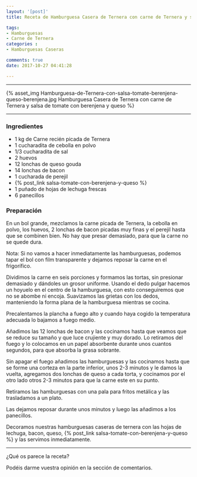 ```yaml
---
layout: '[post]'
title: Receta de Hamburguesa Casera de Ternera con carne de Ternera y salsa de tomate con berenjena y queso

tags:
- Hamburguesas
- Carne de Ternera
categories :
- Hamburguesas Caseras

comments: true
date: 2017-10-27 04:41:28

---
```

---
{% asset_img Hamburguesa-de-Ternera-con-salsa-tomate-berenjena-queso-berenjena.jpg Hamburguesa Casera de Ternera con carne de Ternera y salsa de tomate con berenjena y queso %}


---


### Ingredientes

- 1 kg de Carne recién picada de Ternera
- 1 cucharadita de cebolla en polvo
- 1/3 cucharadita de sal
- 2 huevos
- 12 lonchas de queso gouda
- 14 lonchas de bacon
- 1 cucharada de perejil
- {% post_link salsa-tomate-con-berenjena-y-queso %}
- 1 puñado de hojas de lechuga frescas
- 6 panecillos

### Preparación

En un bol grande, mezclamos la carne picada de Ternera, la cebolla en polvo, los huevos, 2 lonchas de bacon picadas muy finas y el perejil hasta que se combinen bien. No hay que presar demasiado, para que la carne no se quede dura.

Nota: Si no vamos a hacer inmediatamente las hamburguesas, podemos tapar el bol con film transparente y dejamos reposar la carne en el frigorífico.

Dividimos la carne en seis porciones y formamos las tortas, sin presionar demasiado y dándoles un grosor uniforme. Usando el dedo pulgar hacemos un hoyuelo en el centro de la hamburguesa, con esto conseguiremos que no se abombe ni encoja.
Suavizamos las grietas con los dedos, manteniendo la forma plana de la hamburguesa mientras se cocina.

Precalentamos la plancha a fuego alto y cuando haya cogido la temperatura adecuada lo bajamos a fuego medio.

Añadimos las 12 lonchas de bacon y las cocinamos hasta que veamos que se reduce su tamaño y que luce crujiente y muy dorado. Lo retiramos del fuego y lo colocamos en un papel absorbente durante unos cuantos segundos, para que absorba la grasa sobrante.

Sin apagar el fuego añadimos las hamburguesas y las cocinamos hasta que se forme una corteza en la parte inferior,  unos
2-3 minutos y le damos la vuelta, agregamos dos lonchas de queso a cada torta, y cocinamos por el otro lado otros 2-3 minutos para que la carne este en su punto.

Retiramos las hamburguesas con una pala para fritos metálica y las trasladamos a un plato.

Las dejamos reposar durante unos minutos y luego las añadimos a los panecillos.

Decoramos nuestras hamburguesas caseras de ternera con las hojas de lechuga, bacon, queso, {% post_link salsa-tomate-con-berenjena-y-queso %} y las servimos inmediatamente.




---

¿Qué os parece la receta?

Podéis darme vuestra opinión en la sección de comentarios.
